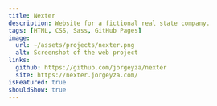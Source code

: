 ```yaml
---
title: Nexter
description: Website for a fictional real state company.
tags: [HTML, CSS, Sass, GitHub Pages]
image:
  url: ~/assets/projects/nexter.png
  alt: Screenshot of the web project
links:
  github: https://github.com/jorgeyza/nexter
  site: https://nexter.jorgeyza.com/
isFeatured: true
shouldShow: true
---
```

